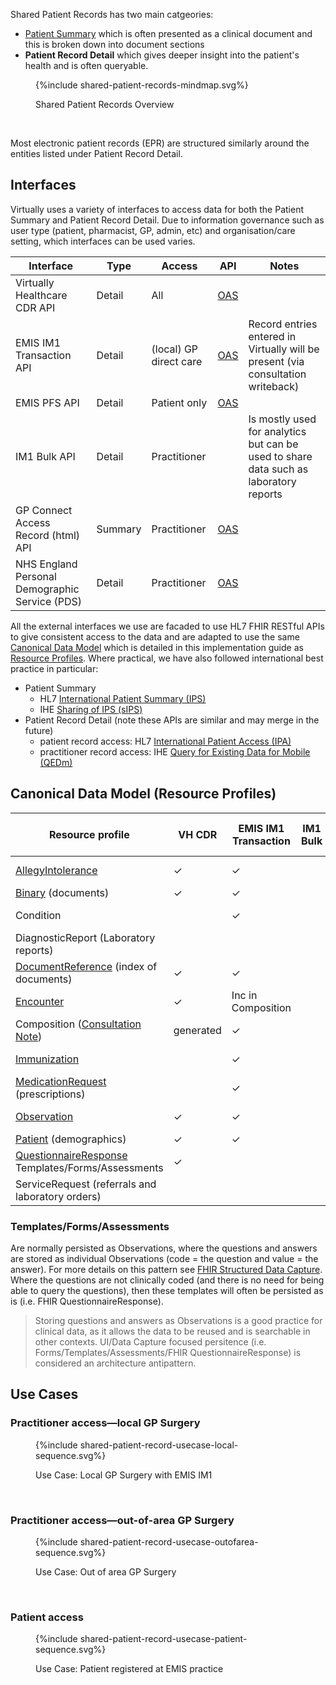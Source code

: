 
Shared Patient Records has two main catgeories:

- [Patient Summary](StructureDefinition-PatientSummary.html) which is often presented as a clinical document and this is broken down into document sections 
- **Patient Record Detail** which gives deeper insight into the patient's health and is often queryable.

<figure>
{%include shared-patient-records-mindmap.svg%}
<p id="fX.X.X.X-X" class="figureTitle">Shared Patient Records Overview</p>
</figure>
<br clear="all">

Most electronic patient records (EPR) are structured similarly around the entities listed under Patient Record Detail.

## Interfaces

Virtually uses a variety of interfaces to access data for both the Patient Summary and Patient Record Detail. Due to information governance such as user type (patient, pharmacist, GP, admin, etc) and organisation/care setting, which interfaces can be used varies.  

| Interface                                      | Type    | Access                 | API                                                                                                                    | Notes                                                                                 |
|------------------------------------------------|---------|------------------------|------------------------------------------------------------------------------------------------------------------------|---------------------------------------------------------------------------------------|
| Virtually Healthcare CDR API                   | Detail  | All                    | [OAS](https://pjoxxcgvvf.execute-api.eu-west-2.amazonaws.com/swagger-ui/index.html#/VH%20Clinical%20Data%20Repository) |                                                                                       |
| EMIS IM1 Transaction API                       | Detail  | (local) GP direct care | [OAS](https://pjoxxcgvvf.execute-api.eu-west-2.amazonaws.com/swagger-ui/index.html#/EMIS%20Web)                        | Record entries entered in Virtually will be present (via consultation writeback)      |
| EMIS PFS API                                   | Detail  | Patient only           | [OAS](https://836ix1x1m8.execute-api.eu-west-2.amazonaws.com/swagger-ui/index.html)                                    |                                                                                       |
| IM1 Bulk API                                   | Detail  | Practitioner           |                                                                                                                        | Is mostly used for analytics but can be used to share data such as laboratory reports |
| GP Connect Access Record (html) API            | Summary | Practitioner           | [OAS](https://fubfc00id1.execute-api.eu-west-2.amazonaws.com/swagger-ui/index.html#/GP%20Connect)                      |                                                                                       |
| NHS England Personal Demographic Service (PDS) | Detail  | Practitioner           | [OAS](https://fubfc00id1.execute-api.eu-west-2.amazonaws.com/swagger-ui/index.html#/NHS%20England%20Service)           |                                                                                       | 

All the external interfaces we use are facaded to use HL7 FHIR RESTful APIs to give consistent access to the data and are adapted to use the same [Canonical Data Model](https://www.enterpriseintegrationpatterns.com/patterns/messaging/CanonicalDataModel.html) which is detailed in this implementation guide as [Resource Profiles](artifacts.html#5).
Where practical, we have also followed international best practice in particular:

- Patient Summary 
  - HL7 [International Patient Summary (IPS)](https://build.fhir.org/ig/HL7/fhir-ips/index.html)
  - IHE [Sharing of IPS (sIPS)](https://profiles.ihe.net/ITI/sIPS/index.html)
- Patient Record Detail (note these APIs are similar and may merge in the future)
  - patient record access: HL7 [International Patient Access (IPA)](https://build.fhir.org/ig/HL7/fhir-ipa/)
  - practitioner record access: IHE [Query for Existing Data for Mobile (QEDm)](https://build.fhir.org/ig/IHE/QEDm/branches/master/index.html)

## Canonical Data Model (Resource Profiles)

| Resource profile                                                                                    | VH CDR    | EMIS IM1 Transaction | IM1 Bulk | EMIS PFS | GP Connect (html) | NHS PDS  | 
|-----------------------------------------------------------------------------------------------------|-----------|----------------------|---------------|----------|-------------------|----------|
| [AllegyIntolerance](StructureDefinition-AllergyIntolerance.html)                                    | &#10003;  | &#10003;             |               | &#10003; | summary only      |          |
| [Binary](StructureDefinition-Binary.html) (documents)                                               | &#10003;  | &#10003;             |               | &#10003; |                   |          |
| Condition                                                                                           |           | &#10003;             |               | &#10003; | summary only      |          |
| DiagnosticReport (Laboratory reports)                                                               |           |                      |               |          |                   |          |
| [DocumentReference](StructureDefinition-DocumentReference.html) (index of documents)                | &#10003;  | &#10003;             |               | &#10003; |                   |          |
| [Encounter](StructureDefinition-Encounter.html)                                                     | &#10003;  | Inc in Composition   |               | &#10003; | summary only      |          |
| Composition ([Consultation Note](StructureDefinition-ConsulationNote.html))                                                                 | generated | &#10003;             |               |          |                   |          |
| [Immunization](StructureDefinition-Immunization.html)                                               |           | &#10003;             |               | &#10003; | summary only      |          |
| [MedicationRequest](StructureDefinition-MedicationRequest.html) (prescriptions)                     |           | &#10003;             |               | &#10003; | summary only      |          |
| [Observation](StructureDefinition-Observation.html)                                                 | &#10003;  | &#10003;             |               | &#10003; | summary only      |          |
| [Patient](StructureDefinition-Patient.html) (demographics)                                          | &#10003;  | &#10003;             |               | &#10003; |                   | &#10003; |
| [QuestionnaireResponse](StructureDefinition-QuestionnaireResponse.html) Templates/Forms/Assessments | &#10003;  |                      |               |          |                   | &#10003; |
| ServiceRequest (referrals and laboratory orders)                                                    |           |                      |               |          |                   |          |

### Templates/Forms/Assessments

Are normally persisted as Observations, where the questions and answers are stored as individual Observations (code = the question and value = the answer). For more details on this pattern see [FHIR Structured Data Capture](https://build.fhir.org/ig/HL7/sdc/index.html).
Where the questions are not clinically coded (and there is no need for being able to query the questions), then these templates will often be persisted as is (i.e. FHIR QuestionnaireResponse).

> Storing questions and answers as Observations is a good practice for clinical data, as it allows the data to be reused and is searchable in other contexts. UI/Data Capture focused persitence (i.e. Forms/Templates/Assessments/FHIR QuestionnaireResponse) is considered an architecture antipattern.

## Use Cases

### Practitioner access—local GP Surgery

<figure>
{%include shared-patient-record-usecase-local-sequence.svg%}
<p id="fX.X.X.X-X" class="figureTitle">Use Case: Local GP Surgery with EMIS IM1</p>
</figure>
<br clear="all">


### Practitioner access—out-of-area GP Surgery

<figure>
{%include shared-patient-record-usecase-outofarea-sequence.svg%}
<p id="fX.X.X.X-X" class="figureTitle">Use Case: Out of area GP Surgery</p>
</figure>
<br clear="all">

### Patient access

<figure>
{%include shared-patient-record-usecase-patient-sequence.svg%}
<p id="fX.X.X.X-X" class="figureTitle">Use Case: Patient registered at EMIS practice</p>
</figure>
<br clear="all">
